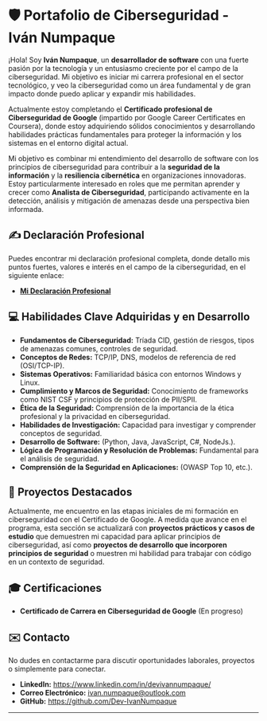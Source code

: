 # 🛡️ Portafolio de Ciberseguridad - Iván Numpaque

¡Hola! Soy **Iván Numpaque**, un **desarrollador de software** con una fuerte pasión por la tecnología y un entusiasmo creciente por el campo de la ciberseguridad. Mi objetivo es iniciar mi carrera profesional en el sector tecnológico, y veo la ciberseguridad como un área fundamental y de gran impacto donde puedo aplicar y expandir mis habilidades.

Actualmente estoy completando el **Certificado profesional de Ciberseguridad de Google** (impartido por Google Career Certificates en Coursera), donde estoy adquiriendo sólidos conocimientos y desarrollando habilidades prácticas fundamentales para proteger la información y los sistemas en el entorno digital actual.

Mi objetivo es combinar mi entendimiento del desarrollo de software con los principios de ciberseguridad para contribuir a la **seguridad de la información** y la **resiliencia cibernética** en organizaciones innovadoras. Estoy particularmente interesado en roles que me permitan aprender y crecer como **Analista de Ciberseguridad**, participando activamente en la detección, análisis y mitigación de amenazas desde una perspectiva bien informada.

## ✍️ **Declaración Profesional**

Puedes encontrar mi declaración profesional completa, donde detallo mis puntos fuertes, valores e interés en el campo de la ciberseguridad, en el siguiente enlace:

* [**Mi Declaración Profesional**](./DeclaracionProfesional.md)

## 💻 **Habilidades Clave Adquiridas y en Desarrollo**

* **Fundamentos de Ciberseguridad:** Tríada CID, gestión de riesgos, tipos de amenazas comunes, controles de seguridad.
* **Conceptos de Redes:** TCP/IP, DNS, modelos de referencia de red (OSI/TCP-IP).
* **Sistemas Operativos:** Familiaridad básica con entornos Windows y Linux.
* **Cumplimiento y Marcos de Seguridad:** Conocimiento de frameworks como NIST CSF y principios de protección de PII/SPII.
* **Ética de la Seguridad:** Comprensión de la importancia de la ética profesional y la privacidad en ciberseguridad.
* **Habilidades de Investigación:** Capacidad para investigar y comprender conceptos de seguridad.
* **Desarrollo de Software:** (Python, Java, JavaScript, C#, NodeJs.).
* **Lógica de Programación y Resolución de Problemas:** Fundamental para el análisis de seguridad.
* **Comprensión de la Seguridad en Aplicaciones:** (OWASP Top 10, etc.).

## 🚀 **Proyectos Destacados**

Actualmente, me encuentro en las etapas iniciales de mi formación en ciberseguridad con el Certificado de Google. A medida que avance en el programa, esta sección se actualizará con **proyectos prácticos y casos de estudio** que demuestren mi capacidad para aplicar principios de ciberseguridad, así como **proyectos de desarrollo que incorporen principios de seguridad** o muestren mi habilidad para trabajar con código en un contexto de seguridad.

## 🎓 **Certificaciones**

* **Certificado de Carrera en Ciberseguridad de Google** (En progreso)

## ✉️ **Contacto**

No dudes en contactarme para discutir oportunidades laborales, proyectos o simplemente para conectar.

* **LinkedIn:** <https://www.linkedin.com/in/devivannumpaque/>
* **Correo Electrónico:** [ivan.numpaque@outlook.com](mailto:ivan.numpaque@outlook.com)
* **GitHub:** <https://github.com/Dev-IvanNumpaque>

---
